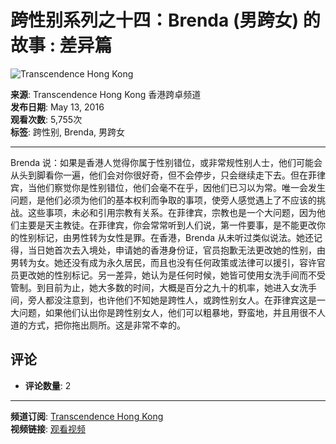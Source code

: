 # 跨性别系列之十四：Brenda (男跨女) 的故事 : 差异篇

![Transcendence Hong Kong](https://i.ytimg.com/an/SphwUwz7NhqknczN73eASg/featured_channel.jpg?v=5688f2ac)

**来源**: Transcendence Hong Kong 香港跨卓频道  
**发布日期**: May 13, 2016  
**观看次数**: 5,755次  
**标签**: 跨性别, Brenda, 男跨女

---

Brenda 说：如果是香港人觉得你属于性别错位，或非常规性别人士，他们可能会从头到脚看你一遍，他们会对你很好奇，但不会停步，只会继续走下去。但在菲律宾，当他们察觉你是性别错位，他们会毫不在乎，因他们已习以为常。唯一会发生问题，是他们必须为他们的基本权利而争取的事项，使旁人感觉遇上了不应该的挑战。这些事项，未必和引用宗教有关系。在菲律宾，宗教也是一个大问题，因为他们主要是天主教徒。在菲律宾，你会常常听到人们说，第一件要事，是不能更改你的性别标记，由男性转为女性是罪。在香港，Brenda 从未听过类似说法。她还记得，当日她首次去入境处，申请她的香港身份证，官员抱歉无法更改她的性别，由男转为女。她还没有成为永久居民，而且也没有任何政策或法律可以援引，容许官员更改她的性别标记。另一差异，她认为是任何时候，她皆可使用女洗手间而不受管制。到目前为止，她大多数的时间，大概是百分之九十的机率，她进入女洗手间，旁人都没注意到，也许他们不知她是跨性人，或跨性别女人。在菲律宾这是一大问题，如果他们认出你是跨性别女人，他们可以粗暴地，野蛮地，并且用很不人道的方式，把你拖出厕所。这是非常不幸的。

## 评论
- **评论数量**: 2

---

**频道订阅**: [Transcendence Hong Kong](https://www.youtube.com/@transcendencehongkong55)  
**视频链接**: [观看视频](https://www.youtube.com/watch?v=SphwUwz7NhqknczN73eASg)
<!-- tcd_original_link https://www.youtube.com/watch?v=DDG42rJVgVw -->
